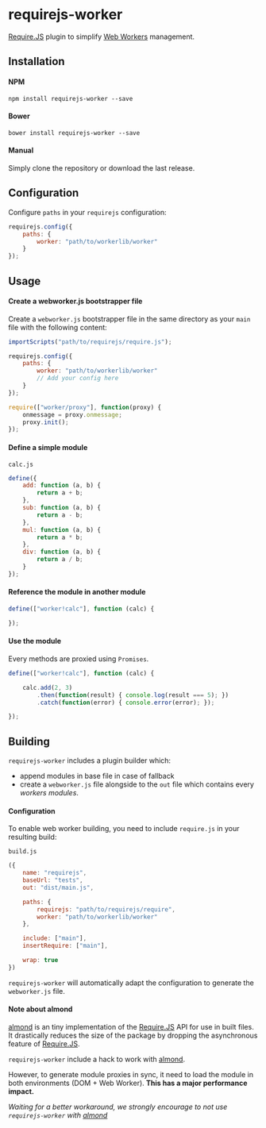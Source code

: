 # requirejs-worker

[Require.JS](http://requirejs.org) plugin to simplify [Web Workers](https://developer.mozilla.org/en-US/docs/Web/API/Web_Workers_API/Using_web_workers) management.

## Installation

#### NPM

```batch
npm install requirejs-worker --save
```

#### Bower

```batch
bower install requirejs-worker --save
```

#### Manual

Simply clone the repository or download the last release.

## Configuration

Configure `paths` in your `requirejs` configuration:

```javascript
requirejs.config({
    paths: {
        worker: "path/to/workerlib/worker"
    }
});
```

## Usage

#### Create a webworker.js bootstrapper file

Create a `webworker.js` bootstrapper file in the same directory as your `main` file with the following content:

```javascript
importScripts("path/to/requirejs/require.js");

requirejs.config({
    paths: {
        worker: "path/to/workerlib/worker"
        // Add your config here
    }
});

require(["worker/proxy"], function(proxy) {
    onmessage = proxy.onmessage;
    proxy.init();
});
```


#### Define a simple module

`calc.js`
```javascript
define({
    add: function (a, b) {
        return a + b;
    },
    sub: function (a, b) {
        return a - b;
    },
    mul: function (a, b) {
        return a * b;
    },
    div: function (a, b) {
        return a / b;
    }
});
```

#### Reference the module in another module

```javascript
define(["worker!calc"], function (calc) {

});
```

#### Use the module

Every methods are proxied using `Promises`.

```javascript
define(["worker!calc"], function (calc) {

    calc.add(2, 3)
        .then(function(result) { console.log(result === 5); })
        .catch(function(error) { console.error(error); });

});
```

## Building

`requirejs-worker` includes a plugin builder which:
 - append modules in base file in case of fallback
 - create a `webworker.js` file alongside to the `out` file which contains every _workers modules_.

#### Configuration

To enable web worker building, you need to include `require.js` in your resulting build:

`build.js`
```javascript
({
    name: "requirejs",
    baseUrl: "tests",
    out: "dist/main.js",

    paths: {
        requirejs: "path/to/requirejs/require",
        worker: "path/to/workerlib/worker"
    },

    include: ["main"],
    insertRequire: ["main"],

    wrap: true
})
```

`requirejs-worker` will automatically adapt the configuration to generate the `webworker.js` file.

#### Note about almond

[almond](https://github.com/requirejs/almond) is an tiny implementation of the [Require.JS](http://requirejs.org) API for use in built files.
It drastically reduces the size of the package by dropping the asynchronous feature of [Require.JS](http://requirejs.org).

`requirejs-worker` include a hack to work with [almond](https://github.com/requirejs/almond).

However, to generate module proxies in sync, it need to load the module in both environments (DOM + Web Worker). __This has a major performance impact.__

_Waiting for a better workaround, we strongly encourage to not use `requirejs-worker` with [almond](https://github.com/requirejs/almond)_